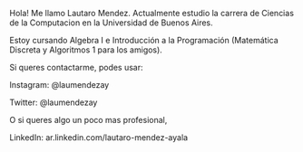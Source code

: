 Hola! Me llamo Lautaro Mendez. Actualmente estudio la carrera de Ciencias de la Computacion en la Universidad de Buenos Aires. 

Estoy cursando Algebra I e Introducción a la Programación (Matemática Discreta y Algoritmos 1 para los amigos).

Si queres contactarme, podes usar:

Instagram: @laumendezay

Twitter: @laumendezay

O si queres algo un poco mas profesional,

LinkedIn: ar.linkedin.com/lautaro-mendez-ayala


<!---
lmendezayl/lmendezayl is a ✨ special ✨ repository because its `README.md` (this file) appears on your GitHub profile.
You can click the Preview link to take a look at your changes.
--->
